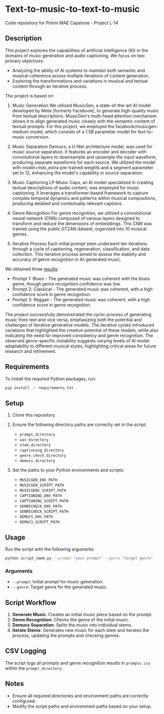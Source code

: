 # Text-to-music-to-text-to-music

Code repository for Polimi MAE Capstone - Project L-14 

## Description
This project explores the capabilities of artificial intelligence (AI) in the domains of music generation and audio captioning. We focus on two primary objectives:
- Analyzing the ability of AI systems to maintain both semantic and musical coherence across multiple iterations of content generation.
- Exploring the transformations and variations in musical and textual content through an iterative process.

The project is based on:

1. Music Generation
   We utilized MusicGen, a state-of-the-art AI model developed by Meta (formerly Facebook), to generate high-quality music from textual descriptions. MusicGen's multi-head attention mechanism allows it to align generated      music closely with the semantic content of textual prompts. For this project, we employed the facebook/musicgen-medium model, which consists of a 1.5B parameter model for text-to-music conversion.

2. Music Separation
   Demucs, a U-Net architecture model, was used for music source separation. It features an encoder and decoder with convolutional layers to downsample and upsample the input waveform, producing separate waveforms for each    source. We utilized the model with model=mdx_extra pre-trained weights and a segment parameter set to 12, enhancing the model's capability in source separation.

3. Music Captioning
   LP-Music Caps, an AI model specialized in creating textual descriptions of audio content, was employed for music captioning. It leverages a transformer-based framework to capture complex temporal dynamics and patterns      within musical compositions, producing detailed and contextually relevant captions.

4. Genre Recognition
   For genre recognition, we utilized a convolutional neural network (CNN) composed of various layers designed to transform and reduce the dimensions of embeddings. This CNN was trained using the public GTZAN dataset,         organized into 10 musical genres.

5. Iterative Process
   Each initial prompt stem underwent ten iterations through a cycle of captioning, regeneration, classification, and data collection. This iterative process aimed to assess the stability and accuracy of genre recognition     in AI-generated music.

We obtained three [results](https://steffriend.github.io/Text-to-music-to-text-to-music/):
- Prompt 1: Blues - The generated music was coherent with the blues genre, though genre recognition confidence was low.
- Prompt 2: Classical - The generated music was coherent, with a high confidence score in genre recognition.
- Prompt 3: Reggae - The generated music was coherent, with a high confidence score in genre recognition.


The project successfully demonstrated the cyclic process of generating music from text and vice versa, emphasizing both the potential and challenges of iterative generative models. The iterative cycles introduced variations that highlighted the creative potential of these models, while also indicating the need for improved consistency and genre recognition. The observed genre-specific instability suggests varying levels of AI model adaptability to different musical styles, highlighting critical areas for future research and refinement.

## Requirements

To install the required Python packages, run:

```bash
pip install -r requirements.txt
```

## Setup

1. Clone this repository.
2. Ensure the following directory paths are correctly set in the script:
   - `prompt_directory`
   - `wav_directory`
   - `stem_directory`
   - `captioning_directory`
   - `genre_check_directory`
   - `demucs_directory`

3. Set the paths to your Python environments and scripts:
   - `MUSICGEN_ENV_PATH`
   - `MUSICGEN_SCRIPT_PATH`
   - `MUSICGEN2_SCRIPT_PATH`
   - `CAPTIONING_ENV_PATH`
   - `CAPTIONING_SCRIPT_PATH`
   - `GENRECHECK_ENV_PATH`
   - `GENRECHECK_SCRIPT_PATH`
   - `DEMUCS_ENV_PATH`
   - `DEMUCS_SCRIPT_PATH`

## Usage

Run the script with the following arguments:

```bash
python script_name.py --prompt "your prompt" --genre "target genre"
```

### Arguments

- `--prompt`: Initial prompt for music generation.
- `--genre`: Target genre for the generated music.

## Script Workflow

1. **Generate Music**: Creates an initial music piece based on the prompt.
2. **Genre Recognition**: Checks the genre of the initial music.
3. **Demucs Separation**: Splits the music into individual stems.
4. **Iterate Stems**: Generates new music for each stem and iterates the process, updating the prompts and checking genres.

## CSV Logging

The script logs all prompts and genre recognition results in `prompts.csv` within the `prompt_directory`.

## Notes

- Ensure all required directories and environment paths are correctly configured.
- Modify the script paths and environment paths based on your setup.
